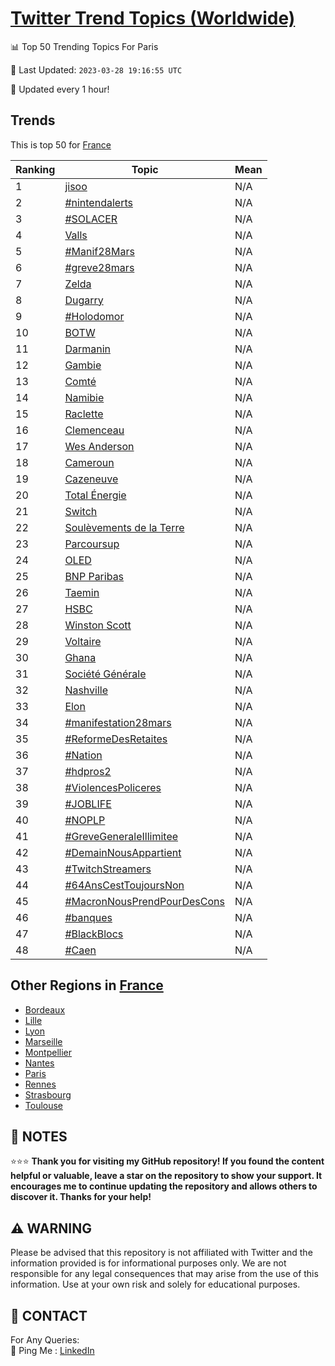 [Twitter Trend Topics (Worldwide)](https://github.com/ErcinDedeoglu/Twitter-Trend-Topics)
==========


📊 Top 50 Trending Topics For Paris

📆 Last Updated: `2023-03-28 19:16:55 UTC`

🔧 Updated every 1 hour!


## Trends

This is top 50 for [France](</France>)

| Ranking | Topic | Mean |
| ------- | ------------ | ------------ |
| 1 | [jisoo](http://twitter.com/search?q=jisoo) | N/A |
| 2 | [#nintendalerts](http://twitter.com/search?q=%23nintendalerts) | N/A |
| 3 | [#SOLACER](http://twitter.com/search?q=%23SOLACER) | N/A |
| 4 | [Valls](http://twitter.com/search?q=Valls) | N/A |
| 5 | [#Manif28Mars](http://twitter.com/search?q=%23Manif28Mars) | N/A |
| 6 | [#greve28mars](http://twitter.com/search?q=%23greve28mars) | N/A |
| 7 | [Zelda](http://twitter.com/search?q=Zelda) | N/A |
| 8 | [Dugarry](http://twitter.com/search?q=Dugarry) | N/A |
| 9 | [#Holodomor](http://twitter.com/search?q=%23Holodomor) | N/A |
| 10 | [BOTW](http://twitter.com/search?q=BOTW) | N/A |
| 11 | [Darmanin](http://twitter.com/search?q=Darmanin) | N/A |
| 12 | [Gambie](http://twitter.com/search?q=Gambie) | N/A |
| 13 | [Comté](http://twitter.com/search?q=Comt%c3%a9) | N/A |
| 14 | [Namibie](http://twitter.com/search?q=Namibie) | N/A |
| 15 | [Raclette](http://twitter.com/search?q=Raclette) | N/A |
| 16 | [Clemenceau](http://twitter.com/search?q=Clemenceau) | N/A |
| 17 | [Wes Anderson](http://twitter.com/search?q=Wes+Anderson) | N/A |
| 18 | [Cameroun](http://twitter.com/search?q=Cameroun) | N/A |
| 19 | [Cazeneuve](http://twitter.com/search?q=Cazeneuve) | N/A |
| 20 | [Total Énergie](http://twitter.com/search?q=Total+%c3%89nergie) | N/A |
| 21 | [Switch](http://twitter.com/search?q=Switch) | N/A |
| 22 | [Soulèvements de la Terre](http://twitter.com/search?q=Soul%c3%a8vements+de+la+Terre) | N/A |
| 23 | [Parcoursup](http://twitter.com/search?q=Parcoursup) | N/A |
| 24 | [OLED](http://twitter.com/search?q=OLED) | N/A |
| 25 | [BNP Paribas](http://twitter.com/search?q=BNP+Paribas) | N/A |
| 26 | [Taemin](http://twitter.com/search?q=Taemin) | N/A |
| 27 | [HSBC](http://twitter.com/search?q=HSBC) | N/A |
| 28 | [Winston Scott](http://twitter.com/search?q=Winston+Scott) | N/A |
| 29 | [Voltaire](http://twitter.com/search?q=Voltaire) | N/A |
| 30 | [Ghana](http://twitter.com/search?q=Ghana) | N/A |
| 31 | [Société Générale](http://twitter.com/search?q=Soci%c3%a9t%c3%a9+G%c3%a9n%c3%a9rale) | N/A |
| 32 | [Nashville](http://twitter.com/search?q=Nashville) | N/A |
| 33 | [Elon](http://twitter.com/search?q=Elon) | N/A |
| 34 | [#manifestation28mars](http://twitter.com/search?q=%23manifestation28mars) | N/A |
| 35 | [#ReformeDesRetaites](http://twitter.com/search?q=%23ReformeDesRetaites) | N/A |
| 36 | [#Nation](http://twitter.com/search?q=%23Nation) | N/A |
| 37 | [#hdpros2](http://twitter.com/search?q=%23hdpros2) | N/A |
| 38 | [#ViolencesPoliceres](http://twitter.com/search?q=%23ViolencesPoliceres) | N/A |
| 39 | [#JOBLIFE](http://twitter.com/search?q=%23JOBLIFE) | N/A |
| 40 | [#NOPLP](http://twitter.com/search?q=%23NOPLP) | N/A |
| 41 | [#GreveGeneraleIllimitee](http://twitter.com/search?q=%23GreveGeneraleIllimitee) | N/A |
| 42 | [#DemainNousAppartient](http://twitter.com/search?q=%23DemainNousAppartient) | N/A |
| 43 | [#TwitchStreamers](http://twitter.com/search?q=%23TwitchStreamers) | N/A |
| 44 | [#64AnsCestToujoursNon](http://twitter.com/search?q=%2364AnsCestToujoursNon) | N/A |
| 45 | [#MacronNousPrendPourDesCons](http://twitter.com/search?q=%23MacronNousPrendPourDesCons) | N/A |
| 46 | [#banques](http://twitter.com/search?q=%23banques) | N/A |
| 47 | [#BlackBlocs](http://twitter.com/search?q=%23BlackBlocs) | N/A |
| 48 | [#Caen](http://twitter.com/search?q=%23Caen) | N/A |



## Other Regions in [France](</France>)

* [Bordeaux](</France/Bordeaux.md>)
* [Lille](</France/Lille.md>)
* [Lyon](</France/Lyon.md>)
* [Marseille](</France/Marseille.md>)
* [Montpellier](</France/Montpellier.md>)
* [Nantes](</France/Nantes.md>)
* [Paris](</France/Paris.md>)
* [Rennes](</France/Rennes.md>)
* [Strasbourg](</France/Strasbourg.md>)
* [Toulouse](</France/Toulouse.md>)



## 📝 NOTES

⭐⭐⭐ **Thank you for visiting my GitHub repository! If you found the content helpful or valuable, leave a star on the repository to show your support. It encourages me to continue updating the repository and allows others to discover it. Thanks for your help!**


## ⚠️ WARNING

Please be advised that this repository is not affiliated with Twitter and the information provided is for informational purposes only. We are not responsible for any legal consequences that may arise from the use of this information. Use at your own risk and solely for educational purposes.


## 📨 CONTACT

 For Any Queries:  
            🏓 Ping Me : [LinkedIn](https://www.linkedin.com/in/ercindedeoglu/)
